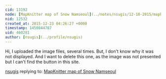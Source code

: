 ```yaml
---
cid: 13192
node: [MapKnitter map of Snow Namseoul](../notes/nsugis/12-18-2015/mapknitter-map-of-snow-namseoul)
nid: 12532
created_at: 2015-12-23 04:26:27 +0000
timestamp: 1450844787
uid: 460281
author: [nsugis](../profile/nsugis)
---
```


Hi, I uploaded the image files, several times. But, I don't know why it was not displayed. And I want to delete this one, as the image was not presented but I can't find the button in this site. 

[nsugis](../profile/nsugis) replying to: [MapKnitter map of Snow Namseoul](../notes/nsugis/12-18-2015/mapknitter-map-of-snow-namseoul)

